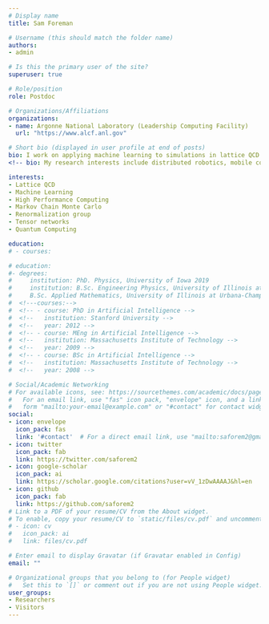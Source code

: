 ```yaml
---
# Display name
title: Sam Foreman

# Username (this should match the folder name)
authors:
- admin

# Is this the primary user of the site?
superuser: true

# Role/position
role: Postdoc

# Organizations/Affiliations
organizations:
- name: Argonne National Laboratory (Leadership Computing Facility)
  url: "https://www.alcf.anl.gov"

# Short bio (displayed in user profile at end of posts)
bio: I work on applying machine learning to simulations in lattice QCD.
<!-- bio: My research interests include distributed robotics, mobile computing and programmable matter. -->

interests:
- Lattice QCD
- Machine Learning
- High Performance Computing
- Markov Chain Monte Carlo
- Renormalization group
- Tensor networks
- Quantum Computing

education:
# - courses:

# education:
#- degrees:
#     institution: PhD. Physics, University of Iowa 2019
#     institution: B.Sc. Engineering Physics, University of Illinois at Urbana-Champaign 2015
#     B.Sc. Applied Mathematics, University of Illinois at Urbana-Champaign 2015
#  <!---courses:-->
#  <!-- - course: PhD in Artificial Intelligence -->
#  <!--   institution: Stanford University -->
#  <!--   year: 2012 -->
#  <!-- - course: MEng in Artificial Intelligence -->
#  <!--   institution: Massachusetts Institute of Technology -->
#  <!--   year: 2009 -->
#  <!-- - course: BSc in Artificial Intelligence -->
#  <!--   institution: Massachusetts Institute of Technology -->
#  <!--   year: 2008 -->

# Social/Academic Networking
# For available icons, see: https://sourcethemes.com/academic/docs/page-builder/#icons
#   For an email link, use "fas" icon pack, "envelope" icon, and a link in the
#   form "mailto:your-email@example.com" or "#contact" for contact widget.
social:
- icon: envelope
  icon_pack: fas
  link: '#contact'  # For a direct email link, use "mailto:saforem2@gmail.com".
- icon: twitter
  icon_pack: fab
  link: https://twitter.com/saforem2
- icon: google-scholar
  icon_pack: ai
  link: https://scholar.google.com/citations?user=vV_1zDwAAAAJ&hl=en
- icon: github
  icon_pack: fab
  link: https://github.com/saforem2
# Link to a PDF of your resume/CV from the About widget.
# To enable, copy your resume/CV to `static/files/cv.pdf` and uncomment the lines below.
# - icon: cv
#   icon_pack: ai
#   link: files/cv.pdf

# Enter email to display Gravatar (if Gravatar enabled in Config)
email: ""

# Organizational groups that you belong to (for People widget)
#   Set this to `[]` or comment out if you are not using People widget.
user_groups:
- Researchers
- Visitors
---
```

